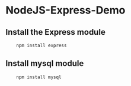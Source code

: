 # NodeJS-Express-Demo

## Install the Express module

        npm install express

## Install mysql module

        npm install mysql

## 